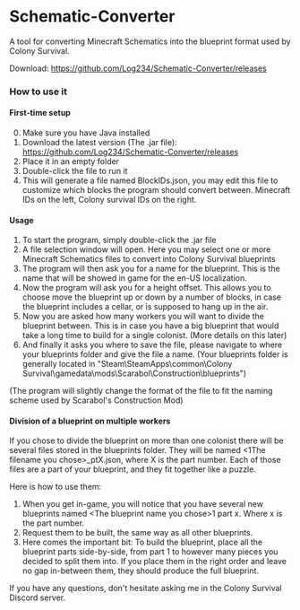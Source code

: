 # Schematic-Converter

A tool for converting Minecraft Schematics into the blueprint format used by Colony Survival.

Download: https://github.com/Log234/Schematic-Converter/releases

### How to use it
#### First-time setup
0. Make sure you have Java installed
1. Download the latest version (The .jar file): https://github.com/Log234/Schematic-Converter/releases
2. Place it in an empty folder
3. Double-click the file to run it
4. This will generate a file named BlockIDs.json, you may edit this file to customize which blocks the program should convert between. Minecraft IDs on the left, Colony survival IDs on the right.

#### Usage
1. To start the program, simply double-click the .jar file
2. A file selection window will open. Here you may select one or more Minecraft Schematics files to convert into Colony Survival blueprints
3. The program will then ask you for a name for the blueprint. This is the name that will be showed in game for the en-US localization.
4. Now the program will ask you for a height offset. This allows you to choose move the blueprint up or down by a number of blocks, in case the blueprint includes a cellar, or is supposed to hang up in the air.
5. Now you are asked how many workers you will want to divide the blueprint between. This is in case you have a big blueprint that would take a long time to build for a single colonist. (More details on this later)
6. And finally it asks you where to save the file, please navigate to where your blueprints folder and give the file a name. (Your blueprints folder is generally located in "Steam\SteamApps\common\Colony Survival\gamedata\mods\Scarabol\Construction\blueprints")

(The program will slightly change the format of the file to fit the naming scheme used by Scarabol's Construction Mod)

#### Division of a blueprint on multiple workers
If you chose to divide the blueprint on more than one colonist there will be several files stored in the blueprints folder.
They will be named <span><</span>1The filename you chose<span>></span>_ptX.json, where X is the part number.
Each of those files are a part of your blueprint, and they fit together like a puzzle.

Here is how to use them:
1. When you get in-game, you will notice that you have several new blueprints named <span><</span>The blueprint name you chose<span>></span>1 part x. Where x is the part number.
2. Request them to be built, the same way as all other blueprints.
3. Here comes the important bit: To build the blueprint, place all the blueprint parts side-by-side, from part 1 to however many pieces you decided to split them into. If you place them in the right order and leave no gap in-between them, they should produce the full blueprint.
  
If you have any questions, don't hesitate asking me in the Colony Survival Discord server.
